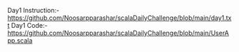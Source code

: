 Day1 Instruction:- https://github.com/Noosarpparashar/scalaDailyChallenge/blob/main/day1.txt
Day1 Code:- https://github.com/Noosarpparashar/scalaDailyChallenge/blob/main/UserApp.scala

